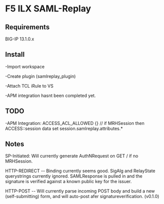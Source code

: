 # F5 ILX SAML-Replay

## Requirements
BIG-IP 13.1.0.x

## Install
-Import workspace

-Create plugin (samlreplay_plugin)

-Attach TCL iRule to VS

-APM integration hasnt been completed yet.

## TODO
-APM Integration: ACCESS_ACL_ALLOWED {} // if MRHSession then ACCESS::session data set session.samlreplay.attributes.*

## Notes

SP-Initiated:  Will currently generate AuthNRequest on GET / if no MRHSession.  

HTTP-REDIRECT -- Binding currently seems good.  SigAlg and RelayState querystrings currently ignored.  SAMLResponse is pulled in and the signature is verified against a known public key for the issuer.

HTTP-POST -- Will currently parse incoming POST body and build a new (self-submitting) form, and will auto-post afer signatureverification.  (v0.1.0)
